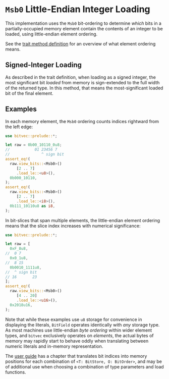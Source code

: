 # `Msb0` Little-Endian Integer Loading

This implementation uses the `Msb0` bit-ordering to determine *which* bits in a
partially-occupied memory element contain the contents of an integer to be
loaded, using little-endian element ordering.

See the [trait method definition][orig] for an overview of what element ordering
means.

## Signed-Integer Loading

As described in the trait definition, when loading as a signed integer, the most
significant bit *loaded* from memory is sign-extended to the full width of the
returned type. In this method, that means the most-significant loaded bit of the
final element.

## Examples

In each memory element, the `Msb0` ordering counts indices rightward from the
left edge:

```rust
use bitvec::prelude::*;

let raw = 0b00_10110_0u8;
//           01 23456 7
//              ^ sign bit
assert_eq!(
  raw.view_bits::<Msb0>()
     [2 .. 7]
     .load_le::<u8>(),
  0b000_10110,
);
assert_eq!(
  raw.view_bits::<Msb0>()
     [2 .. 7]
     .load_le::<i8>(),
  0b111_10110u8 as i8,
);
```

In bit-slices that span multiple elements, the little-endian element ordering
means that the slice index increases with numerical significance:

```rust
use bitvec::prelude::*;

let raw = [
  0xF_8u8,
//  0 7
  0x0_1u8,
//  8 15
  0b0010_1111u8,
//  ^ sign bit
// 16       23
];
assert_eq!(
  raw.view_bits::<Msb0>()
     [4 .. 20]
     .load_le::<u16>(),
  0x2018u16,
);
```

Note that while these examples use `u8` storage for convenience in displaying
the literals, `BitField` operates identically with *any* storage type. As most
machines use little-endian *byte ordering* within wider element types, and
`bitvec` exclusively operates on *elements*, the actual bytes of memory may
rapidly start to behave oddly when translating between numeric literals and
in-memory representation.

The [user guide] has a chapter that translates bit indices into memory positions
for each combination of `<T: BitStore, O: BitOrder>`, and may be of additional
use when choosing a combination of type parameters and load functions.

[orig]: crate::field::BitField::load_le
[user guide]: https://bitvecto-rs.github.io/bitvec/memory-layout
